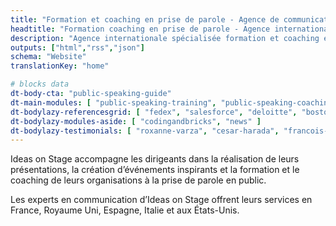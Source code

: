 ```yaml
---
title: "Formation et coaching en prise de parole - Agence de communication internationale"
headtitle: "Formation coaching en prise de parole - Agence internationale | France"
description: "Agence internationale spécialisée formation et coaching en prise de parole en public et création de présentations. Nous sommes présents aux États-Unis et en Europe."
outputs: ["html","rss","json"]
schema: "Website"
translationKey: "home"

# blocks data
dt-body-cta: "public-speaking-guide"
dt-main-modules: [ "public-speaking-training", "public-speaking-coaching", "communication-consulting", "creative-workshops" ]
dt-bodylazy-referencesgrid: [ "fedex", "salesforce", "deloitte", "boston-scientific", "google", "disney", "wbg", "ashoka", "lacoste", "business-france", "safran", "colombus-consulting", "edf", "loreal", "pierre-fabre", "insead", "em-lyon", "biogen"  ]
dt-bodylazy-modules-aside: [ "codingandbricks", "news" ]
dt-bodylazy-testimonials: [ "roxanne-varza", "cesar-harada", "francois-marchessaux", "nicolas-beau", "david-musotte" ]
---
```


Ideas on Stage accompagne les dirigeants dans la réalisation de leurs présentations, la création d’événements inspirants et la formation et le coaching de leurs organisations à la prise de parole en public.

Les experts en communication d’Ideas on Stage offrent leurs services en France, Royaume Uni, Espagne, Italie et aux États-Unis.
